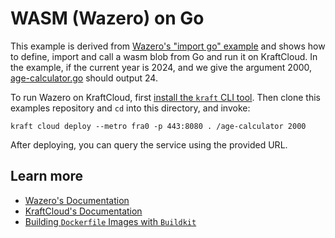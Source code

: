 # WASM (Wazero) on Go

This example is derived from [Wazero's "import go" example](https://github.com/tetratelabs/wazero/tree/main/examples/import-go) and shows how to define, import and call a wasm blob from Go and run it on KraftCloud.
In the example, if the current year is 2024, and we give the argument 2000, [age-calculator.go](age-calculator.go) should output 24.

To run Wazero on KraftCloud, first [install the `kraft` CLI tool](https://unikraft.org/docs/cli).
Then clone this examples repository and `cd` into this directory, and invoke:

```console
kraft cloud deploy --metro fra0 -p 443:8080 . /age-calculator 2000
```

After deploying, you can query the service using the provided URL.

## Learn more

- [Wazero's Documentation](https://wazero.io/docs/)
- [KraftCloud's Documentation](https://docs.kraft.cloud)
- [Building `Dockerfile` Images with `Buildkit`](https://unikraft.org/guides/building-dockerfile-images-with-buildkit)
